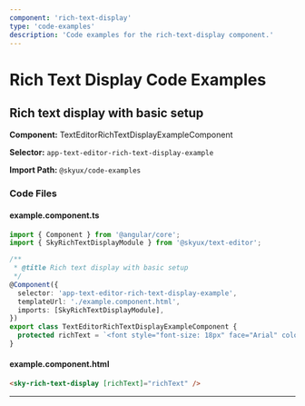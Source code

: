 ```yaml
---
component: 'rich-text-display'
type: 'code-examples'
description: 'Code examples for the rich-text-display component.'
---
```


# Rich Text Display Code Examples

## Rich text display with basic setup

**Component:** TextEditorRichTextDisplayExampleComponent

**Selector:** `app-text-editor-rich-text-display-example`

**Import Path:** `@skyux/code-examples`

### Code Files

#### example.component.ts

```typescript
import { Component } from '@angular/core';
import { SkyRichTextDisplayModule } from '@skyux/text-editor';

/**
 * @title Rich text display with basic setup
 */
@Component({
  selector: 'app-text-editor-rich-text-display-example',
  templateUrl: './example.component.html',
  imports: [SkyRichTextDisplayModule],
})
export class TextEditorRichTextDisplayExampleComponent {
  protected richText = `<font style="font-size: 18px" face="Arial" color="#a25353"><b>Exclusively committed to your impact</b></font><p>Since day one, Blackbaud has been 100% focused on driving impact for social good organizations.</p><p>We equip change agents with <b>cloud software</b>, <i>services</i>, <u>expertise</u>, and <font color="#a25353">data intelligence</font> designed with unmatched insight and supported with unparalleled commitment. Every day, our <b>customers</b> achieve unmatched impact as they advance their missions.</p><ul><li><a href="#">Build a better world</a></li><li><a href="#">Explore our solutions</a></li></ul>`;
}

```

#### example.component.html

```html
<sky-rich-text-display [richText]="richText" />

```

---